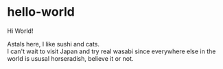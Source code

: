 # hello-world

Hi World!

Astals here, I like sushi and cats.  
I can't wait to visit Japan and try real wasabi since everywhere else in the world is ususal horseradish, believe it or not.
